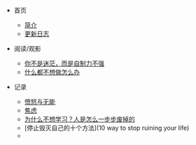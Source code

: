 * 首页
  * [简介](/README.md)

  - [更新日志](/log.md)
  
* 阅读/观影
  * [你不是迷茫，而是自制力不强](/nibus.md)
  * [什么都不想做怎么办](/220605.md)
  
* 记录
  
  * [愤怒与无能](/愤怒与无能.md)
  * [焦虑](/焦虑.md)
  * [为什么不想学习？人是怎么一步步废掉的](/为什么不想学习？只想玩？人是如何一步一步废掉的.md)
  * [停止毁灭自己的十个方法](10 way to stop ruining your life)
  * 
